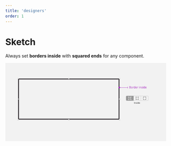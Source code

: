 ```yaml
---
title: 'designers'
order: 1
---
```


# Sketch

Always set **borders inside** with **squared ends** for any component.

![strokesInside](StrokesInside.png)
